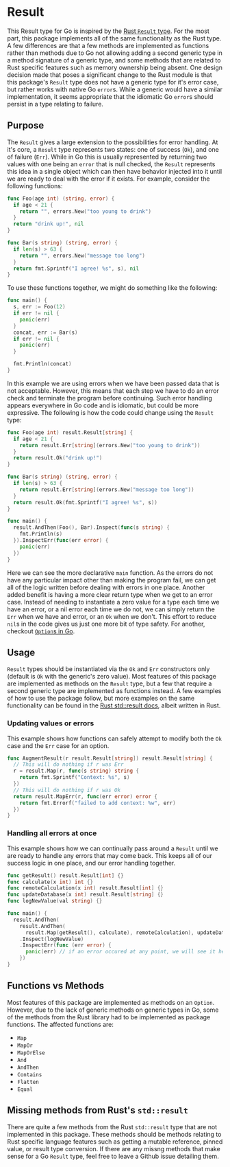 # Result

This Result type for Go is inspired by the [Rust `Result` type](https://doc.rust-lang.org/std/result/enum.Result.html). For the most part, this package implements all of the same functionality as the Rust type. A few differences are that a few methods are implemented as functions rather than methods due to Go not allowing adding a second generic type in a method signature of a generic type, and some methods that are related to Rust specific features such as memory ownership being absent. One design decision made that poses a significant change to the Rust module is that this package's `Result` type does not have a generic type for it's error case, but rather works with native Go `error`s. While a generic would have a similar implementation, it seems appropriate that the idiomatic Go `error`s should persist in a type relating to failure.

## Purpose

The `Result` gives a large extension to the possibilities for error handling. At it's core, a `Result` type represents two states: one of success (`Ok`), and one of failure (`Err`). While in Go this is usually represented by returning two values with one being an `error` that is null checked, the `Result` represents this idea in a single object which can then have behavior injected into it until we are ready to deal with the error if it exists. For example, consider the following functions:

```go
func Foo(age int) (string, error) {
  if age < 21 {
    return "", errors.New("too young to drink")
  }
  return "drink up!", nil
}

func Bar(s string) (string, error) {
  if len(s) > 63 {
    return "", errors.New("message too long")
  }
  return fmt.Sprintf("I agree! %s", s), nil
}
```

To use these functions together, we might do something like the following:

```go
func main() {
  s, err := Foo(12)
  if err != nil {
    panic(err)
  }
  concat, err := Bar(s)
  if err != nil {
    panic(err)
  }

  fmt.Println(concat)
} 
```

In this example we are using errors when we have been passed data that is not acceptable. However, this means that each step we have to do an error check and terminate the program before continuing. Such error handling appears everywhere in Go code and is idiomatic, but could be more expressive. The following is how the code could change using the `Result` type:

```go
func Foo(age int) result.Result[string] {
  if age < 21 {
    return result.Err[string](errors.New("too young to drink"))
  }
  return result.Ok("drink up!")
}

func Bar(s string) (string, error) {
  if len(s) > 63 {
    return result.Err[string](errors.New("message too long"))
  }
  return result.Ok(fmt.Sprintf("I agree! %s", s))
}

func main() {
  result.AndThen(Foo(), Bar).Inspect(func(s string) {
    fmt.Println(s)
  }).InspectErr(func(err error) {
    panic(err)
  })
}
```

Here we can see the more declarative `main` function. As the errors do not have any particular impact other than making the program fail, we can get all of the logic written before dealing with errors in one place. Another added benefit is having a more clear return type when we get to an error case. Instead of needing to instantiate a zero value for a type each time we have an error, or a nil error each time we do not, we can simply return the `Err` when we have and error, or an `Ok` when we don't. This effort to reduce `nil`s in the code gives us just one more bit of type safety. For another, checkout [`Option`s in Go](https://github.com/JustinKnueppel/go-option).

## Usage

`Result` types should be instantiated via the `Ok` and `Err` constructors only (default is `Ok` with the generic's zero value). Most features of this package are implemented as methods on the `Result` type, but a few that require a second generic type are implemented as functions instead. A few examples of how to use the package follow, but more examples on the same functionality can be found in the [Rust std::result docs](https://doc.rust-lang.org/std/result/enum.Result.html), albeit written in Rust.

### Updating values or errors

This example shows how functions can safely attempt to modify both the `Ok` case and the `Err` case for an option.

```go
func AugmentResult(r result.Result[string]) result.Result[string] {
  // This will do nothing if r was Err
  r = result.Map(r, func(s string) string {
    return fmt.Sprintf("Context: %s", s)
  })
  // This will do nothing if r was Ok
  return result.MapErr(r, func(err error) error {
    return fmt.Errorf("failed to add context: %w", err)
  })
}
```

### Handling all errors at once

This example shows how we can continually pass around a `Result` until we are ready to handle any errors that may come back. This keeps all of our success logic in one place, and our error handling together.

```go
func getResult() result.Result[int] {}
func calculate(x int) int {}
func remoteCalculation(x int) result.Result[int] {}
func updateDatabase(x int) result.Result[string] {}
func logNewValue(val string) {}

func main() {
  result.AndThen(
    result.AndThen(
      result.Map(getResult(), calculate), remoteCalculation), updateDatabase) // here we can see all success logic
    .Inspect(logNewValue)
    .InspectErr(func (err error) {
      panic(err) // if an error occured at any point, we will see it here
    })
}
```

## Functions vs Methods

Most features of this package are implemented as methods on an `Option`. However, due to the lack of generic methods on generic types in Go, some of the methods from the Rust library had to be implemented as package functions. The affected functions are:

- `Map`
- `MapOr`
- `MapOrElse`
- `And`
- `AndThen`
- `Contains`
- `Flatten`
- `Equal`

## Missing methods from Rust's `std::result`

There are quite a few methods from the Rust `std::result` type that are not implemented in this package. These methods should be methods relating to Rust specific language features such as getting a mutable reference, pinned value, or result type conversion. If there are any missng methods that make sense for a Go `Result` type, feel free to leave a Github issue detailing them.
